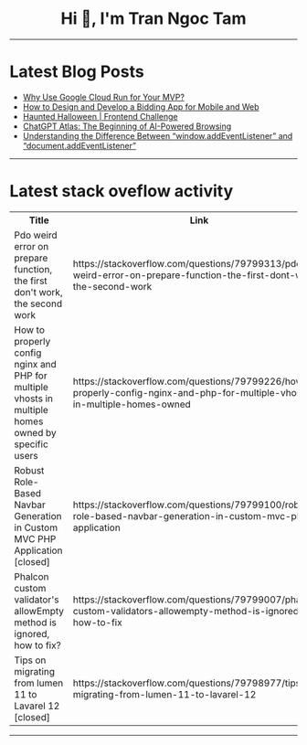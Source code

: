 <h1 align="center">Hi 👋, I'm Tran Ngoc Tam</h1>

---

# Latest Blog Posts 
<!-- BLOG-POST-LIST:START -->
- [Why Use Google Cloud Run for Your MVP?](https://dev.to/ynwd/why-use-google-cloud-run-for-your-mvp-4476)
- [How to Design and Develop a Bidding App for Mobile and Web](https://dev.to/aartijangid23/how-to-design-and-develop-a-bidding-app-for-mobile-and-web-4lip)
- [Haunted Halloween | Frontend Challenge](https://dev.to/deepak_singh_fa1c5e26bd82/haunted-halloween-frontend-challenge-4e92)
- [ChatGPT Atlas: The Beginning of AI-Powered Browsing](https://dev.to/ibne_sabidsaikat_1443282/chatgpt-atlas-the-beginning-of-ai-powered-browsing-498d)
- [Understanding the Difference Between “window.addEventListener” and “document.addEventListener”](https://dev.to/natarajan_c_k/understanding-the-difference-between-windowaddeventlistener-and-documentaddeventlistener-3066)
<!-- BLOG-POST-LIST:END -->

---

# Latest stack oveflow activity
<table>
  <tr><th>Title</th><th>Link</th></tr>
  <!-- STACKOVERFLOW:START --><tr><td>Pdo weird error on prepare function, the first don&#39;t work, the second work</td><td>https://stackoverflow.com/questions/79799313/pdo-weird-error-on-prepare-function-the-first-dont-work-the-second-work</td></tr><tr><td>How to properly config nginx and PHP for multiple vhosts in multiple homes owned by specific users</td><td>https://stackoverflow.com/questions/79799226/how-to-properly-config-nginx-and-php-for-multiple-vhosts-in-multiple-homes-owned</td></tr><tr><td>Robust Role-Based Navbar Generation in Custom MVC PHP Application [closed]</td><td>https://stackoverflow.com/questions/79799100/robust-role-based-navbar-generation-in-custom-mvc-php-application</td></tr><tr><td>Phalcon custom validator&#39;s allowEmpty method is ignored, how to fix?</td><td>https://stackoverflow.com/questions/79799007/phalcon-custom-validators-allowempty-method-is-ignored-how-to-fix</td></tr><tr><td>Tips on migrating from lumen 11 to Lavarel 12 [closed]</td><td>https://stackoverflow.com/questions/79798977/tips-on-migrating-from-lumen-11-to-lavarel-12</td></tr><!-- STACKOVERFLOW:END -->
</table>

---


